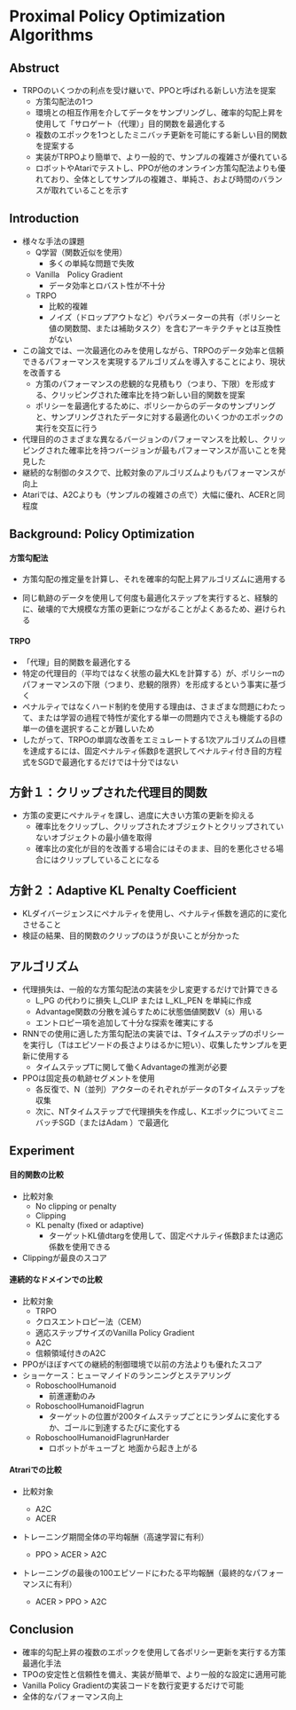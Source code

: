 # Proximal Policy Optimization Algorithms

## Abstruct

- TRPOのいくつかの利点を受け継いで、PPOと呼ばれる新しい方法を提案
  - 方策勾配法の1つ
  - 環境との相互作用を介してデータをサンプリングし、確率的勾配上昇を使用して「サロゲート（代理）」目的関数を最適化する
  - 複数のエポックを1つとしたミニバッチ更新を可能にする新しい目的関数を提案する
  - 実装がTRPOより簡単で、より一般的で、サンプルの複雑さが優れている
  - ロボットやAtariでテストし、PPOが他のオンライン方策勾配法よりも優れており、全体としてサンプルの複雑さ、単純さ、および時間のバランスが取れていることを示す

## Introduction

- 様々な手法の課題
  - Q学習（関数近似を使用）
    - 多くの単純な問題で失敗
  - Vanilla　Policy Gradient
    - データ効率とロバスト性が不十分
  - TRPO
    - 比較的複雑
    - ノイズ（ドロップアウトなど）やパラメーターの共有（ポリシーと値の関数間、または補助タスク）を含むアーキテクチャとは互換性がない
- この論文では、一次最適化のみを使用しながら、TRPOのデータ効率と信頼できるパフォーマンスを実現するアルゴリズムを導入することにより、現状を改善する
  - 方策のパフォーマンスの悲観的な見積もり（つまり、下限）を形成する、クリッピングされた確率比を持つ新しい目的関数を提案
  - ポリシーを最適化するために、ポリシーからのデータのサンプリングと、サンプリングされたデータに対する最適化のいくつかのエポックの実行を交互に行う
- 代理目的のさまざまな異なるバージョンのパフォーマンスを比較し、クリッピングされた確率比を持つバージョンが最もパフォーマンスが高いことを発見した
- 継続的な制御のタスクで、比較対象のアルゴリズムよりもパフォーマンスが向上
- Atariでは、A2Cよりも（サンプルの複雑さの点で）大幅に優れ、ACERと同程度

## Background: Policy Optimization

#### 方策勾配法

- 方策勾配の推定量を計算し、それを確率的勾配上昇アルゴリズムに適用する

- 同じ軌跡のデータを使用して何度も最適化ステップを実行すると、経験的に、破壊的で大規模な方策の更新につながることがよくあるため、避けられる

#### TRPO

- 「代理」目的関数を最適化する
- 特定の代理目的（平均ではなく状態の最大KLを計算する）が、ポリシーπのパフォーマンスの下限（つまり、悲観的限界）を形成するという事実に基づく
- ペナルティではなくハード制約を使用する理由は、さまざまな問題にわたって、または学習の過程で特性が変化する単一の問題内でさえも機能するβの単一の値を選択することが難しいため
- したがって、TRPOの単調な改善をエミュレートする1次アルゴリズムの目標を達成するには、固定ペナルティ係数βを選択してペナルティ付き目的方程式をSGDで最適化するだけでは十分ではない

## 方針１：クリップされた代理目的関数

- 方策の変更にペナルティを課し、過度に大きい方策の更新を抑える
  - 確率比をクリップし、クリップされたオブジェクトとクリップされていないオブジェクトの最小値を取得
  - 確率比の変化が目的を改善する場合にはそのまま、目的を悪化させる場合にはクリップしていることになる

## 方針２：Adaptive KL Penalty Coefficient

- KLダイバージェンスにペナルティを使用し、ペナルティ係数を適応的に変化させること
- 検証の結果、目的関数のクリップのほうが良いことが分かった

## アルゴリズム

- 代理損失は、一般的な方策勾配法の実装を少し変更するだけで計算できる
  - L_PG の代わりに損失 L_CLIP または L_KL_PEN を単純に作成
  - Advantage関数の分散を減らすために状態価値関数V（s）用いる
  - エントロピー項を追加して十分な探索を確実にする
- RNNでの使用に適した方策勾配法の実装では、Tタイムステップのポリシーを実行し（Tはエピソードの長さよりはるかに短い）、収集したサンプルを更新に使用する
  - タイムステップTに関して働くAdvantageの推測が必要
- PPOは固定長の軌跡セグメントを使用
  - 各反復で、N（並列）アクターのそれぞれがデータのTタイムステップを収集
  - 次に、NTタイムステップで代理損失を作成し、KエポックについてミニバッチSGD（またはAdam ）で最適化

## Experiment

#### 目的関数の比較

- 比較対象
  - No clipping or penalty
  - Clipping
  - KL penalty (fixed or adaptive)
    - ターゲットKL値dtargを使用して、固定ペナルティ係数βまたは適応係数を使用できる
- Clippingが最良のスコア

#### 連続的なドメインでの比較

- 比較対象
  - TRPO
  - クロスエントロピー法（CEM）
  - 適応ステップサイズのVanilla Policy Gradient
  - A2C
  - 信頼領域付きのA2C
- PPOがほぼすべての継続的制御環境で以前の方法よりも優れたスコア
- ショーケース：ヒューマノイドのランニングとステアリング
  - RoboschoolHumanoid
    - 前進運動のみ
  - RoboschoolHumanoidFlagrun
    - ターゲットの位置が200タイムステップごとにランダムに変化するか、ゴールに到達するたびに変化する
  - RoboschoolHumanoidFlagrunHarder
    - ロボットがキューブと 地面から起き上がる

#### Atrariでの比較

- 比較対象
  - A2C
  - ACER

- トレーニング期間全体の平均報酬（高速学習に有利）
  - PPO > ACER > A2C
- トレーニングの最後の100エピソードにわたる平均報酬（最終的なパフォーマンスに有利）
  - ACER > PPO > A2C

## Conclusion

- 確率的勾配上昇の複数のエポックを使用して各ポリシー更新を実行する方策最適化手法
- TPOの安定性と信頼性を備え、実装が簡単で、より一般的な設定に適用可能
- Vanilla Policy Gradientの実装コードを数行変更するだけで可能
- 全体的なパフォーマンス向上